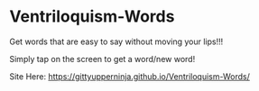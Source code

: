 # Ventriloquism-Words
Get words that are easy to say without moving your lips!!!

Simply tap on the screen to get a word/new word!

Site Here: https://gittyupperninja.github.io/Ventriloquism-Words/ 
